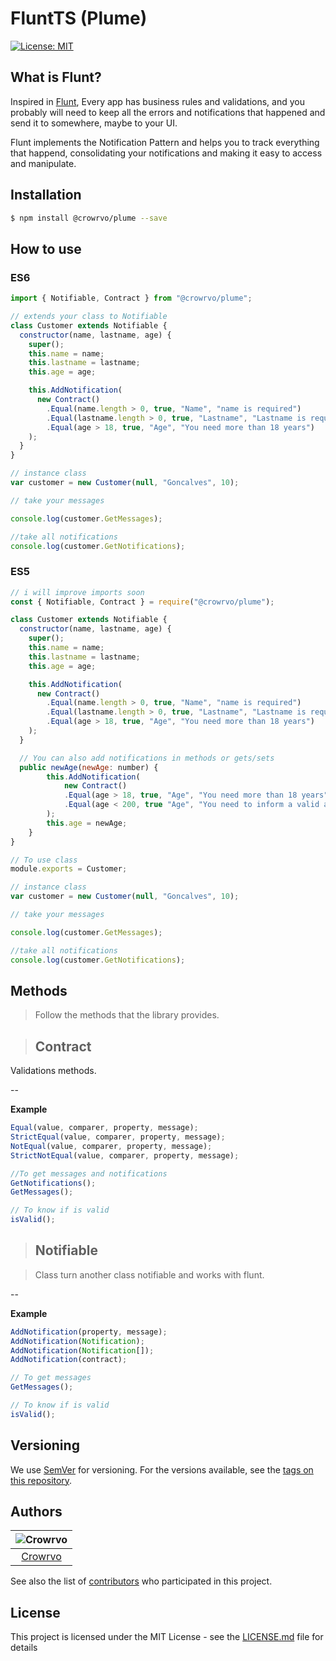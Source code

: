 # FluntTS (Plume)

[![License: MIT](https://img.shields.io/badge/License-MIT-yellow.svg)](https://opensource.org/licenses/MIT)

## What is Flunt?

Inspired in [Flunt](https://github.com/andrebaltieri/flunt), Every app has business rules and validations, and you probably will need to keep all the errors and notifications that happened and send it to somewhere, maybe to your UI.

Flunt implements the Notification Pattern and helps you to track everything that happend, consolidating your notifications and making it easy to access and manipulate.

## Installation

```sh
$ npm install @crowrvo/plume --save
```

## How to use

### ES6

```js
import { Notifiable, Contract } from "@crowrvo/plume";

// extends your class to Notifiable
class Customer extends Notifiable {
  constructor(name, lastname, age) {
    super();
    this.name = name;
    this.lastname = lastname;
    this.age = age;

    this.AddNotification(
      new Contract()
        .Equal(name.length > 0, true, "Name", "name is required")
        .Equal(lastname.length > 0, true, "Lastname", "Lastname is required")
        .Equal(age > 18, true, "Age", "You need more than 18 years")
    );
  }
}

// instance class
var customer = new Customer(null, "Goncalves", 10);

// take your messages

console.log(customer.GetMessages);

//take all notifications
console.log(customer.GetNotifications);
```

### ES5

```js
// i will improve imports soon
const { Notifiable, Contract } = require("@crowrvo/plume");

class Customer extends Notifiable {
  constructor(name, lastname, age) {
    super();
    this.name = name;
    this.lastname = lastname;
    this.age = age;

    this.AddNotification(
      new Contract()
        .Equal(name.length > 0, true, "Name", "name is required")
        .Equal(lastname.length > 0, true, "Lastname", "Lastname is required")
        .Equal(age > 18, true, "Age", "You need more than 18 years")
    );
  }

  // You can also add notifications in methods or gets/sets
  public newAge(newAge: number) {
        this.AddNotification(
            new Contract()
            .Equal(age > 18, true, "Age", "You need more than 18 years")
            .Equal(age < 200, true "Age", "You need to inform a valid age")
        );
        this.age = newAge;
    }
}

// To use class
module.exports = Customer;

// instance class
var customer = new Customer(null, "Goncalves", 10);

// take your messages

console.log(customer.GetMessages);

//take all notifications
console.log(customer.GetNotifications);
```

## Methods

> Follow the methods that the library provides.

> ## Contract

Validations methods.

--

**Example**

```js
Equal(value, comparer, property, message);
StrictEqual(value, comparer, property, message);
NotEqual(value, comparer, property, message);
StrictNotEqual(value, comparer, property, message);

//To get messages and notifications
GetNotifications();
GetMessages();

// To know if is valid
isValid();
```

> ## Notifiable

> Class turn another class notifiable and works with flunt.

--

**Example**

```js
AddNotification(property, message);
AddNotification(Notification);
AddNotification(Notification[]);
AddNotification(contract);

// To get messages
GetMessages();

// To know if is valid
isValid();
```

## Versioning

We use [SemVer](http://semver.org/) for versioning. For the versions available, see the [tags on this repository](https://github.com/your/project/tags).

## Authors

| ![Crowrvo](https://avatars.githubusercontent.com/u/56355669?s=40&u=ac0b978ab5cd80f932a5732cfeebb1705a841a8d&v=4) |
| :--------------------------------------------------------------------------------------------------------------: |
|                                      [Crowrvo](https://github.com/crowrvo/)                                      |

See also the list of [contributors](https://github.com/crowrvo/FluntTs/contributors) who participated in this project.

## License

This project is licensed under the MIT License - see the [LICENSE.md](LICENSE.md) file for details
